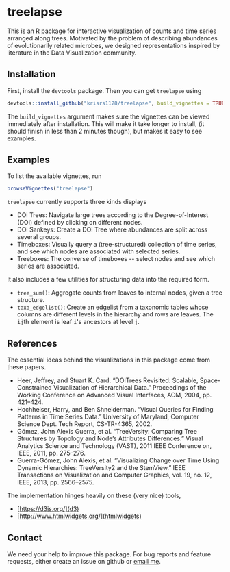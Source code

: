 # treelapse

This is an R package for interactive visualization of counts and time series
arranged along trees. Motivated by the problem of describing abundances of
evolutionarily related microbes, we designed representations inspired by
literature in the Data Visualization community.

## Installation ##

First, install the `devtools` package. Then you can get `treelapse` using

```r
devtools::install_github("krisrs1128/treelapse", build_vignettes = TRUE)
```

The `build_vignettes` argument makes sure the vignettes can be viewed
immediately after installation. This will make it take longer to install,
(it should finish in less than 2 minutes though), but makes it easy to see
examples.

## Examples ##

To list the available vignettes, run

```r
browseVignettes("treelapse")
```

`treelapse` currently supports three kinds displays

* DOI Trees: Navigate large trees according to the Degree-of-Interest (DOI)
defined by clicking on different nodes.
* DOI Sankeys: Create a DOI Tree where abundances are split across several
groups.
* Timeboxes: Visually query a (tree-structured) collection of time series, and
see which nodes are associated with selected series.
* Treeboxes: The converse of timeboxes -- select nodes and see which series are
associated.

It also includes a few utilities for structuring data into the required form.

* `tree_sum()`: Aggregate counts from leaves to internal nodes, given a tree
structure.
* `taxa_edgelist()`: Create an edgelist from a taxonomic tables whose columns
are different levels in the hierarchy and rows are leaves. The `ij`th element
is leaf `i`'s ancestors at level `j`.

## References ##

The essential ideas behind the visualizations in this package come from these
papers.

* Heer, Jeffrey, and Stuart K. Card. “DOITrees Revisited: Scalable, Space-Constrained Visualization of Hierarchical Data.” Proceedings of the Working Conference on Advanced Visual Interfaces, ACM, 2004, pp. 421–424.
* Hochheiser, Harry, and Ben Shneiderman. “Visual Queries for Finding Patterns in Time Series Data.” University of Maryland, Computer Science Dept. Tech Report, CS-TR-4365, 2002.
* Gómez, John Alexis Guerra, et al. “TreeVersity: Comparing Tree Structures by Topology and Node’s Attributes Differences.” Visual Analytics Science and Technology (VAST), 2011 IEEE Conference on, IEEE, 2011, pp. 275–276.
* Guerra-Gómez, John Alexis, et al. “Visualizing Change over Time Using Dynamic Hierarchies: TreeVersity2 and the StemView.” IEEE Transactions on Visualization and Computer Graphics, vol. 19, no. 12, IEEE, 2013, pp. 2566–2575.

The implementation hinges heavily on these (very nice) tools,
* [https://d3js.org/](d3)
* [http://www.htmlwidgets.org/](htmlwidgets)

## Contact ##

We need your help to improve this package. For bug reports and feature
requests, either create an issue on github or
[email me](mailto:kriss1@stanford.edu).

